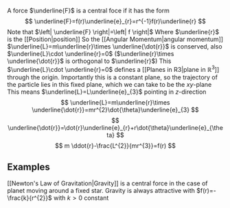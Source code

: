 A force $\underline{F}$ is a central foce if it has the form
$$
\underline{F}=f(r)\underline{e}_{r}=r^{-1}f(r)\underline{r}
$$
Note that $\left| \underline{F} \right|=\left| f \right|$
Where $\underline{r}$ is the [[Position|position]]
So the [[Angular Momentum|angular momentum]] $\underline{L}=m\underline{r}\times  \underline{\dot{r}}$ is conserved, also $\underline{L}\cdot \underline{r}=0$ ($\underline{r}\times  \underline{\dot{r}}$ is orthogonal to $\underline{r}$)
This $\underline{L}\cdot \underline{r}=0$ defines a [[Planes in R3|plane in $\mathbb{R}^{3}$]] through the origin. Importantly this is a constant plane, so the trajectory of the particle lies in this fixed plane, which we can take to be the $xy$-plane
This means $\underline{L}=L\underline{e}_{3}$ pointing in $z$-direction
$$
\underline{L}=m\underline{r}\times \underline{\dot{r}}=mr^{2}\dot{\theta}\underline{e}_{3}
$$
$$
\underline{\dot{r}}=\dot{r}\underline{e}_{r}+r\dot{\theta}\underline{e}_{\theta}
$$
$$
m  \ddot{r}-\frac{L^{2}}{mr^{3}}=f(r)
$$
## Examples
[[Newton's Law of Gravitation|Gravity]] is a central force in the case of planet moving around a fixed star. Gravity is always attractive with $f(r)=-\frac{k}{r^{2}}$ with $k>0$ constant
